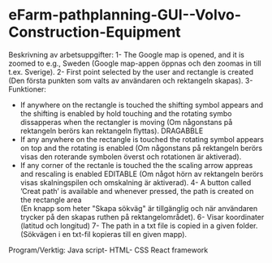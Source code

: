 # eFarm-pathplanning-GUI--Volvo-Construction-Equipment
Beskrivning av arbetsuppgifter:
1- The Google map is opened, and it is zoomed to e.g., Sweden
 (Google map-appen öppnas och den zoomas in till t.ex. Sverige).
2- First point selected by the user and rectangle is created 
(Den första punkten som valts av användaren och rektangeln skapas).
3- Funktioner:
- If anywhere on the rectangle is touched the shifting symbol appears and the shifting is enabled by hold touching and the rotating symbo dissapperas when the rectangler is moving
(Om någonstans på rektangeln berörs kan rektangeln flyttas). DRAGABBLE
- If any anywhere on the rectangle is touched the rotating symbol appears on top and the rotating is enabled 
(Om någonstans på rektangeln berörs visas den roterande symbolen överst och rotationen är aktiverad).
-  If any corner of the rectanle is touched the the scaling arrow appreas and rescaling is enabled  EDITABLE
(Om något hörn av rektangeln berörs visas skalningspilen och omskalning är aktiverad).
4- A button called ’Creat path’ is available and whenever pressed, the path is created on the rectangle area  
(En knapp som heter "Skapa sökväg" är tillgänglig och när användaren trycker på den skapas ruthen på rektangelområdet). 
6- Visar koordinater  (latitud och longitud)
7- The path in a txt file is copied in a given folder.
(Sökvägen i en txt-fil kopieras till en given mapp).

Program/Verktig:
Java script- HTML- CSS
React framework









